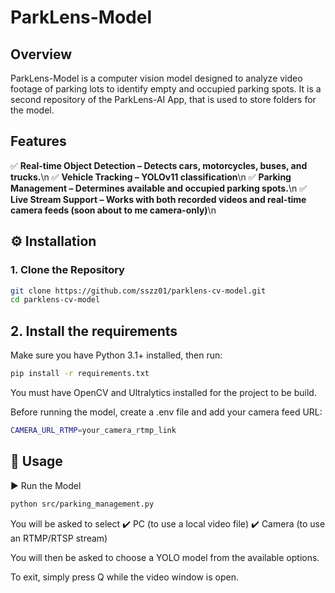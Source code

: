 # ParkLens-Model

## Overview
ParkLens-Model is a computer vision model designed to analyze video footage of parking lots to identify empty and occupied parking spots. It is a second repository of the ParkLens-AI App, that is used to store folders for the model. 

## Features
✅ **Real-time Object Detection – Detects cars, motorcycles, buses, and trucks.**\n
✅ **Vehicle Tracking – YOLOv11 classification**\n
✅ **Parking Management – Determines available and occupied parking spots.**\n
✅ **Live Stream Support – Works with both recorded videos and real-time camera feeds (soon about to me camera-only)**\n


## ⚙️ Installation  

### 1. Clone the Repository  
```bash
git clone https://github.com/sszz01/parklens-cv-model.git
cd parklens-cv-model
```

## 2. Install the requirements
Make sure you have Python 3.1+ installed, then run:
```bash
pip install -r requirements.txt
```
You must have OpenCV and Ultralytics installed for the project to be build.

Before running the model, create a .env file and add your camera feed URL:
```bash
CAMERA_URL_RTMP=your_camera_rtmp_link
```
## 🚀 Usage
▶️ Run the Model
```bash
python src/parking_management.py
```

You will be asked to select
✔️ PC (to use a local video file)
✔️ Camera (to use an RTMP/RTSP stream)

You will then be asked to choose a YOLO model from the available options.

To exit, simply press Q while the video window is open.

